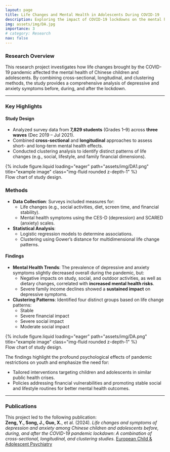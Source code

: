 ```yaml
---
layout: page
title: Life Changes and Mental Health in Adolescents During COVID-19
description: Exploring the impact of COVID-19 lockdowns on the mental health of children and adolescents in China through cross-sectional, longitudinal, and clustering studies.
img: assets/img/DA.jpg
importance: 3
# category: Research
nav: false
---
```


### Research Overview

This research project investigates how life changes brought by the COVID-19 pandemic affected the mental health of Chinese children and adolescents. By combining cross-sectional, longitudinal, and clustering methods, the study provides a comprehensive analysis of depressive and anxiety symptoms before, during, and after the lockdown.

---

### Key Highlights

#### **Study Design**
- Analyzed survey data from **7,829 students** (Grades 1–9) across **three waves** (Dec 2019 – Jul 2021).
- Combined **cross-sectional** and **longitudinal** approaches to assess short- and long-term mental health effects.
- Conducted clustering analysis to identify distinct patterns of life changes (e.g., social, lifestyle, and family financial dimensions).

<div class="row">
    <div class="col-sm mt-3 mt-md-0">
        {% include figure.liquid loading="eager" path="assets/img/DA1.png" title="example image" class="img-fluid rounded z-depth-1" %}
    </div>
</div>
<div class="caption">
    Flow chart of study design.
</div>


### Methods
- **Data Collection**: Surveys included measures for:
  - Life changes (e.g., social activities, diet, screen time, and financial stability).
  - Mental health symptoms using the CES-D (depression) and SCARED (anxiety) scales.
- **Statistical Analysis**:
  - Logistic regression models to determine associations.
  - Clustering using Gower’s distance for multidimensional life change patterns.


#### **Findings**
- **Mental Health Trends**: The prevalence of depressive and anxiety symptoms slightly decreased overall during the pandemic, but:
  - Negative impacts on study, social, and outdoor activities, as well as dietary changes, correlated with **increased mental health risks**.
  - Severe family income declines showed a **sustained impact** on depressive symptoms.
- **Clustering Patterns**: Identified four distinct groups based on life change patterns:
  - Stable
  - Severe financial impact
  - Severe social impact
  - Moderate social impact
 
<div class="row">
    <div class="col-sm mt-3 mt-md-0">
        {% include figure.liquid loading="eager" path="assets/img/DA.png" title="example image" class="img-fluid rounded z-depth-1" %}
    </div>
</div>
<div class="caption">
    Flow chart of study design.
</div>

The findings highlight the profound psychological effects of pandemic restrictions on youth and emphasize the need for:
- Tailored interventions targeting children and adolescents in similar public health crises.
- Policies addressing financial vulnerabilities and promoting stable social and lifestyle routines for better mental health outcomes.

---

### Publications
This project led to the following publication:  
**Zeng, Y., Song, J., Guo, X.**, et al. (2024). *Life changes and symptoms of depression and anxiety among Chinese children and adolescents before, during, and after the COVID-19 pandemic lockdown: A combination of cross-sectional, longitudinal, and clustering studies.* [European Child & Adolescent Psychiatry](https://doi.org/10.1007/s00787-024-02533-4)

